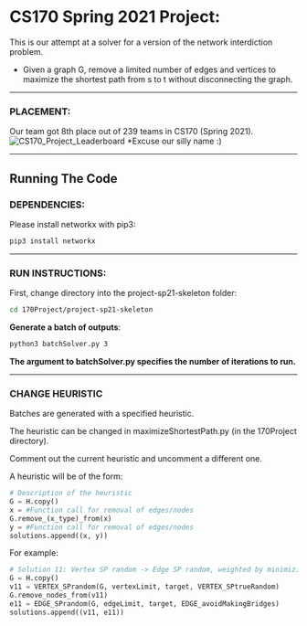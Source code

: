 # CS170 Spring 2021 Project:
This is our attempt at a solver for a version of the network interdiction problem.

- Given a graph G, remove a limited number of edges and vertices to maximize the shortest path from s to t without disconnecting the graph.
***

### PLACEMENT:
Our team got 8th place out of 239 teams in CS170 (Spring 2021).
![CS170_Project_Leaderboard](https://user-images.githubusercontent.com/26397543/118769555-26489300-b835-11eb-9373-1525e91e4bc4.png)
*Excuse our silly name :)
***

## Running The Code
### DEPENDENCIES:

Please install networkx with pip3:
```bash
pip3 install networkx
```
***
### RUN INSTRUCTIONS:

First, change directory into the project-sp21-skeleton folder:
```bash
cd 170Project/project-sp21-skeleton
```

**Generate a batch of outputs**:
```bash
python3 batchSolver.py 3
```

**The argument to batchSolver.py specifies the number of iterations to run.**

***
### CHANGE HEURISTIC

Batches are generated with a specified heuristic.

The heuristic can be changed in maximizeShortestPath.py (in the 170Project directory).

Comment out the current heuristic and uncomment a different one.


A heuristic will be of the form:
```python
# Description of the heuristic
G = H.copy()
x = #Function call for removal of edges/nodes
G.remove_(x_type)_from(x)
y = #Function call for removal of edges/nodes
solutions.append((x, y))
```

For example:
```python
# Solution 11: Vertex SP random -> Edge SP random, weighted by minimizing the creation of bridges
G = H.copy()
v11 = VERTEX_SPrandom(G, vertexLimit, target, VERTEX_SPtrueRandom)
G.remove_nodes_from(v11)
e11 = EDGE_SPrandom(G, edgeLimit, target, EDGE_avoidMakingBridges)
solutions.append((v11, e11))
```
